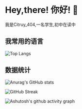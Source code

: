 # Hey,there! 你好! :wave:

我是Citruy_404,一名学生,初中在读中

## 我常用的语言
![Top Langs](https://github-readme-stats.vercel.app/api/top-langs/?username=zzyh1145&theme=dark)
## 数据统计
![Anurag's GitHub stats](https://github-readme-stats.vercel.app/api?username=zzyh1145&show_icons=true&theme=tokyonight&locale=cn) 

![GitHub Streak](https://streak-stats.demolab.com/?user=zzyh1145&theme=github-dark)

![Ashutosh's github activity graph](https://github-readme-activity-graph.vercel.app/graph?username=zzyh1145&theme=react-dark)
